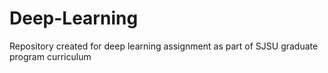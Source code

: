 # Deep-Learning
Repository created for deep learning assignment as part of SJSU graduate program curriculum
